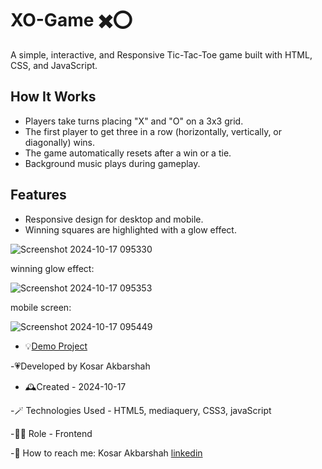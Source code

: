 # XO-Game ✖️⭕
A simple, interactive, and Responsive Tic-Tac-Toe game built with HTML, CSS, and JavaScript.

## How It Works
- Players take turns placing "X" and "O" on a 3x3 grid.
- The first player to get three in a row (horizontally, vertically, or diagonally) wins.
- The game automatically resets after a win or a tie.
- Background music plays during gameplay.

## Features
- Responsive design for desktop and mobile.
- Winning squares are highlighted with a glow effect.

![Screenshot 2024-10-17 095330](https://github.com/user-attachments/assets/95e07650-8073-40ac-a5f3-b362ce14ac07)

winning glow effect:

![Screenshot 2024-10-17 095353](https://github.com/user-attachments/assets/d8f56b67-c575-4e81-aa8f-d6f98d8c8a69)

mobile screen:

![Screenshot 2024-10-17 095449](https://github.com/user-attachments/assets/de4ed6db-cc23-466a-b418-774d5655ed58)




- 💡[Demo Project](https://kosarakbarshah.github.io/XO-Game/)

-💗Developed by Kosar Akbarshah

- 🕰️Created - 2024-10-17

-🪄 Technologies Used - HTML5, mediaquery, CSS3, javaScript

-👩‍💻 Role - Frontend 

-💭 How to reach me: Kosar Akbarshah [linkedin](https://www.linkedin.com/in/tara-akbarshah-22102b1b6/)



